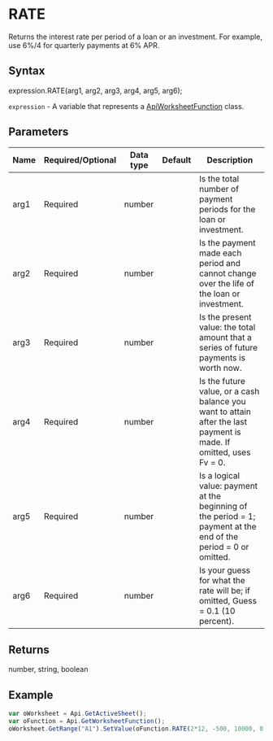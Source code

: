 # RATE

Returns the interest rate per period of a loan or an investment. For example, use 6%/4 for quarterly payments at 6% APR.

## Syntax

expression.RATE(arg1, arg2, arg3, arg4, arg5, arg6);

`expression` - A variable that represents a [ApiWorksheetFunction](../ApiWorksheetFunction.md) class.

## Parameters

| **Name** | **Required/Optional** | **Data type** | **Default** | **Description** |
| ------------- | ------------- | ------------- | ------------- | ------------- |
| arg1 | Required | number |  | Is the total number of payment periods for the loan or investment. |
| arg2 | Required | number |  | Is the payment made each period and cannot change over the life of the loan or investment. |
| arg3 | Required | number |  | Is the present value: the total amount that a series of future payments is worth now. |
| arg4 | Required | number |  | Is the future value, or a cash balance you want to attain after the last payment is made. If omitted, uses Fv = 0. |
| arg5 | Required | number |  | Is a logical value: payment at the beginning of the period = 1; payment at the end of the period = 0 or omitted. |
| arg6 | Required | number |  | Is your guess for what the rate will be; if omitted, Guess = 0.1 (10 percent). |

## Returns

number, string, boolean

## Example



```javascript
var oWorksheet = Api.GetActiveSheet();
var oFunction = Api.GetWorksheetFunction();
oWorksheet.GetRange("A1").SetValue(oFunction.RATE(2*12, -500, 10000, 0));
```
